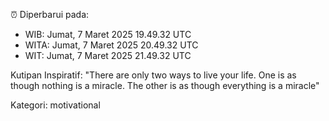 ⏰ Diperbarui pada:
- WIB: Jumat, 7 Maret 2025 19.49.32 UTC
- WITA: Jumat, 7 Maret 2025 20.49.32 UTC
- WIT: Jumat, 7 Maret 2025 21.49.32 UTC

Kutipan Inspiratif:
"There are only two ways to live your life. One is as though nothing is a miracle. The other is as though everything is a miracle"


Kategori: motivational

